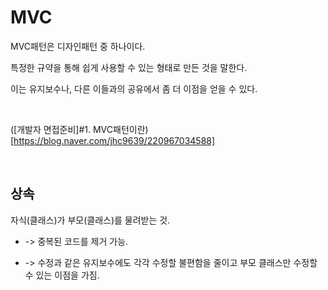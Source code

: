 MVC
=============

MVC패턴은 디자인패턴 중 하나이다. 

특정한 규약을 통해 쉽게 사용할 수 있는 형태로 만든 것을 말한다.

이는 유지보수나, 다른 이들과의 공유에서 좀 더 이점을 얻을 수 있다.

<br/>

([개발자 면접준비]#1. MVC패턴이란)[https://blog.naver.com/jhc9639/220967034588]


<br/>

## 상속

자식(클래스)가 부모(클래스)를 물려받는 것.

* -> 중복된 코드를 제거 가능.

* -> 수정과 같은 유지보수에도 각각 수정할 불편함을 줄이고 부모 클래스만 수정할 수 있는 이점을 가짐.
